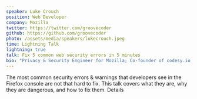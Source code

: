 ```yaml
---
speaker: Luke Crouch
position: Web Developer
company: Mozilla
twitter: https://twitter.com/groovecoder
github: https://github.com/groovecoder
photo: /assets/media/speakers/lukecrouch.jpeg
time: Lightning Talk
lightning: true
talk: Fix 5 common web security errors in 5 minutes
bio: "Privacy & Security Engineer for Mozilla; Co-founder of codesy.io; Organizer for Tulsa Web Devs, Code for Tulsa, and Techlahoma; husband, dad."
---
```


The most common security errors & warnings that developers see in the Firefox console are not that hard to fix. This talk covers what they are, why they are dangerous, and how to fix them.
Details
